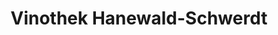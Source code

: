 ---
title: "Vinothek Hanewald-Schwerdt"
url: /bad-duerkheim/vinothek-hanewald-schwerdt/
shop: Spirituosen
---